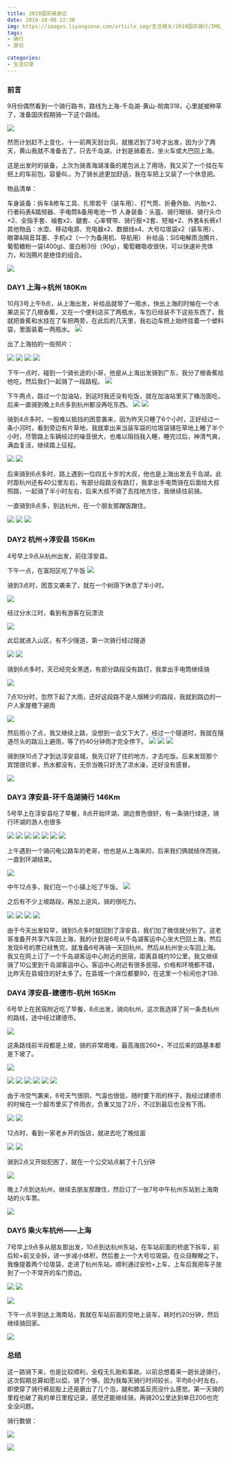 ```yaml
---
title: 2019国庆骑游记
date: 2019-10-08 22:30
img: https://images.liyangzone.com/article_img/生活相关/2019国庆骑行/IMG_20191005_150711.jpg
tags: 
- 骑行
- 游记

categories:
- 生活记录
---
```


### 前言

9月份偶然看到一个骑行路书，路线为上海-千岛湖-黄山-皖南318，心里就被种草了，准备国庆假期骑一下这个路线。

![](https://images.liyangzone.com/article_img/生活相关/2019国庆骑行/Screenshot_2019-09-14-16-31-57-103_im.xingzhe.jpg)

然而计划赶不上变化，十一前两天刮台风，就推迟到了3号才出发，因为少了两天，黄山我就不准备去了，只去千岛湖，计划是骑着去，坐火车或大巴回上海。


这是出发时的装备，上次为骑青海湖准备的尾包派上了用场，我又买了一个挂在车把上的车前包，容量6L，为了骑长途更加舒适，我在车把上又装了一个休息把。

物品清单：

车身装备：拆车&修车工具、扎带若干（装车用）、打气筒、折叠外胎、内胎×2、行者码表&踏频器、手电筒&备用电池一节
人身装备：头盔、骑行眼镜、骑行头巾×2、全指手套、袖套x2、腿套、心率臂带、骑行服×2套、短袖×2、外套&长裤x1
其他物品：水壶、移动电源、充电器x2、数据线x4、大号垃圾袋x2（装车用）、眼罩&隔音耳塞、手机x2（一个为备用机、导航用）
补给品：SIS电解质泡腾片、葡萄糖粉一袋(400g)、蛋白粉3份（90g），葡萄糖吸收很快，可以快速补充体力，和泡腾片是绝佳的组合。



![](https://images.liyangzone.com/article_img/生活相关/2019国庆骑行/IMG_20191004_085148_1.jpg)



### DAY1 上海→杭州 180Km

10月3号上午9点，从上海出发，补给品就带了一瓶水，快出上海的时候在一个水果店买了几根香蕉，又在一个便利店买了两瓶水，车包已经装不下这些东西了，我就把香蕉和水挂在了车把两旁，在此后的几天里，我右边车把上始终挂着一个塑料袋，里面装着一两瓶水。
![](https://images.liyangzone.com/article_img/生活相关/2019国庆骑行/IMG_20191003_114828_1.jpg)

出了上海拍的一些照片：

![](https://images.liyangzone.com/article_img/生活相关/2019国庆骑行/IMG_20191003_114846_1.jpg)
![](https://images.liyangzone.com/article_img/生活相关/2019国庆骑行/IMG_20191003_120634_1.jpg)
![](https://images.liyangzone.com/article_img/生活相关/2019国庆骑行/IMG_20191003_120641_1.jpg)
![](https://images.liyangzone.com/article_img/生活相关/2019国庆骑行/IMG_20191003_121529_1.jpg)


下午一点时，碰到一个骑长途的小哥，他是从上海出发骑到广东，我分了根香蕉给他吃，然后我们一起骑了一段路程。
![](https://images.liyangzone.com/article_img/生活相关/2019国庆骑行/IMG_20191003_130315.jpg)

下午两点，路过一个加油站，到这时我还没有吃饭，就在加油站里买了桶泡面吃，后来一直骑到晚上8点多到杭州都没再吃东西。
![](https://images.liyangzone.com/article_img/生活相关/2019国庆骑行/IMG_20191003_142029.jpg)
![](https://images.liyangzone.com/article_img/生活相关/2019国庆骑行/IMG_20191003_141916.jpg)

骑到4点多时，一股难以抵挡的困意袭来，因为昨天只睡了6个小时，正好经过一条小河时，看到旁边有片草地，我就拿出来当装车袋的垃圾袋铺在草地上睡了半个小时，尽管路上车辆经过的噪音很大，也难以阻挡我入睡，睡完过后，神清气爽，满血复活，继续踏上征程。

![](https://images.liyangzone.com/article_img/生活相关/2019国庆骑行/IMG_20191003_161613.jpg)
![](https://images.liyangzone.com/article_img/生活相关/2019国庆骑行/IMG_20191003_162308.jpg)

后来骑到6点多时，路上遇到一位四五十岁的大叔，他也是上海出发去千岛湖，此时距杭州还有40公里左右，有部分段路没有路灯，我拿出手电筒骑在后面给大叔照路，一起骑了半小时左右，后来大叔不骑了去找地方住，我继续往前骑。

一直骑到8点多，到达杭州，在一个朋友那蹭饭蹭住。

![](https://images.liyangzone.com/article_img/生活相关/2019国庆骑行/IMG_20191003_192908.jpg)
![](https://images.liyangzone.com/article_img/生活相关/2019国庆骑行/IMG_20191003_212325.jpg)
![](https://images.liyangzone.com/article_img/生活相关/2019国庆骑行/IMG_20191004_082601.jpg)

### DAY2 杭州→淳安县 156Km

4号早上9点从杭州出发，前往淳安县。

下午一点，在富阳区吃了午饭
![](https://images.liyangzone.com/article_img/生活相关/2019国庆骑行/IMG_20191004_130922.jpg)

骑到3点时，困意又袭来了，就在一个树荫下休息了半小时。

![](https://images.liyangzone.com/article_img/生活相关/2019国庆骑行/IMG_20191004_145625.jpg)

经过分水江时，看到有游客在玩漂流

![](https://images.liyangzone.com/article_img/生活相关/2019国庆骑行/IMG_20191004_162715_1.jpg)

此后就进入山区，有不少隧道，第一次骑行经过隧道

![](https://images.liyangzone.com/article_img/生活相关/2019国庆骑行/IMG_20191004_162949_1.jpg)
![](https://images.liyangzone.com/article_img/生活相关/2019国庆骑行/IMG_20191004_163013.jpg)

骑到6点多时，天已经完全黑透，有部分路段没有路灯，我拿出手电筒继续骑

![](https://images.liyangzone.com/article_img/生活相关/2019国庆骑行/IMG_20191004_184918.jpg)

7点10分时，忽然下起了大雨，还好这段路不是人烟稀少的路段，我就到路边的一户人家屋檐下避雨

![](https://images.liyangzone.com/article_img/生活相关/2019国庆骑行/IMG_20191004_191627.jpg)

然后雨小了点，我又继续上路，没想到一会又下大了，经过一个隧道时，我就在隧道尽头的路沿上避雨，等了约40分钟雨才完全停下。
![](https://images.liyangzone.com/article_img/生活相关/2019国庆骑行/IMG_20191004_193318.jpg)
![](https://images.liyangzone.com/article_img/生活相关/2019国庆骑行/IMG_20191004_193438_1.jpg)
![](https://images.liyangzone.com/article_img/生活相关/2019国庆骑行/IMG_20191004_193413.jpg)

骑到快10点了才到达淳安县城，我先订好了住的地方，才去吃饭。后来发现那个宾馆很坑爹，热水都没有，无奈当晚只好洗了凉水澡，还好没有感冒。

![](https://images.liyangzone.com/article_img/生活相关/2019国庆骑行/IMG_20191004_221104.jpg)


### DAY3 淳安县-环千岛湖骑行 146Km

5号早上在淳安县吃了早餐，8点开始环湖，湖边景色很好，有一条骑行绿道，骑行环湖的游人也很多

![](https://images.liyangzone.com/article_img/生活相关/2019国庆骑行/IMG_20191005_074914.jpg)
![](https://images.liyangzone.com/article_img/生活相关/2019国庆骑行/IMG_20191005_085022.jpg)
![](https://images.liyangzone.com/article_img/生活相关/2019国庆骑行/IMG_20191005_085024.jpg)
![](https://images.liyangzone.com/article_img/生活相关/2019国庆骑行/IMG_20191005_085302.jpg)
![](https://images.liyangzone.com/article_img/生活相关/2019国庆骑行/IMG_20191005_085414.jpg)
![](https://images.liyangzone.com/article_img/生活相关/2019国庆骑行/IMG_20191005_085421.jpg)
![](https://images.liyangzone.com/article_img/生活相关/2019国庆骑行/IMG_20191005_105608.jpg)

上午遇到一个骑闪电公路车的老哥，他也是从上海来的，后来我们俩就结伴而骑，一直到环湖结束。

![](https://images.liyangzone.com/article_img/生活相关/2019国庆骑行/mmexport1570459428543.jpg)


中午12点多，我们在一个小镇上吃了午饭。
![](https://images.liyangzone.com/article_img/生活相关/2019国庆骑行/IMG_20191005_122154.jpg)



之后有不少上坡路段，再加上逆风，骑的很吃力。

![](https://images.liyangzone.com/article_img/生活相关/2019国庆骑行/IMG_20191005_150711.jpg)
![](https://images.liyangzone.com/article_img/生活相关/2019国庆骑行/IMG_20191005_161543.jpg)
![](https://images.liyangzone.com/article_img/生活相关/2019国庆骑行/IMG_20191005_161546_1.jpg)
![](https://images.liyangzone.com/article_img/生活相关/2019国庆骑行/IMG_20191005_161548_1.jpg)

由于今天出发较早，骑到5点多时就回到了淳安县，我们加了微信就分别了。这老哥准备开共享汽车回上海，我的计划是6号从千岛湖客运中心坐大巴回上海，然后发现6号的票已经售完，就准备6号再骑一天回杭州，然后从杭州坐火车回上海。我又在网上订了一个千岛湖客运中心附近的民宿，距离县城约10公里，我又继续骑了10公里到千岛湖客运中心。客运中心附近有很多民宿，价格和环境都不错，比昨天在县城住的好太多了。在县城一个床位都要80，在这里一个标间也才138.

### DAY4 淳安县-建德市-杭州 165Km

6号早上在民宿附近吃了早餐，8点出发，骑向杭州，这次我选择了另一条去杭州的路线，途中经过建德市。

![](https://images.liyangzone.com/article_img/生活相关/2019国庆骑行/IMG_20191006_073931.jpg)

这条路线前半段都是上坡，骑的非常艰难，最高海拔260+，不过后来的路基本都是下坡了。

![](https://images.liyangzone.com/article_img/生活相关/2019国庆骑行/Screenshot_2019-10-09-17-38-30-519_im.xingzhe.png)


![](https://images.liyangzone.com/article_img/生活相关/2019国庆骑行/IMG_20191006_081457.jpg)
![](https://images.liyangzone.com/article_img/生活相关/2019国庆骑行/IMG_20191006_081502.jpg)
![](https://images.liyangzone.com/article_img/生活相关/2019国庆骑行/IMG_20191006_081510.jpg)
![](https://images.liyangzone.com/article_img/生活相关/2019国庆骑行/IMG_20191006_092600.jpg)
![](https://images.liyangzone.com/article_img/生活相关/2019国庆骑行/IMG_20191006_092604.jpg)
![](https://images.liyangzone.com/article_img/生活相关/2019国庆骑行/IMG_20191006_092952.jpg)



由于冷空气袭来，6号天气很阴，气温也很低，随时要下雨的样子，我经过建德市的时候在一个超市里买了件雨衣，负重又加了2斤，不过到最后也没有下雨。

![](https://images.liyangzone.com/article_img/生活相关/2019国庆骑行/IMG_20191006_102107.jpg)
![](https://images.liyangzone.com/article_img/生活相关/2019国庆骑行/IMG_20191006_102103.jpg)

12点时，看到一家老乡开的饭店，就进去吃了晚烩面

![](https://images.liyangzone.com/article_img/生活相关/2019国庆骑行/IMG_20191006_115905.jpg)
![](https://images.liyangzone.com/article_img/生活相关/2019国庆骑行/IMG_20191006_121128.jpg)

骑到2点又开始犯困了，就在一个公交站点躺了十几分钟

![](https://images.liyangzone.com/article_img/生活相关/2019国庆骑行/IMG_20191006_140059.jpg)

晚上7点到达杭州，继续去朋友那蹭住，然后订了一张7号中午杭州东站到上海南站的火车票。

![](https://images.liyangzone.com/article_img/生活相关/2019国庆骑行/IMG_20191006_181457.jpg)


### DAY5 乘火车杭州——上海

7号早上9点多从朋友那出发，10点到达杭州东站，在车站前面的桥底下拆车，前后轮+前叉全拆，进一步减小体积，然后套上一个大号垃圾袋。在众目睽睽之下，我像提着两个垃圾袋，走进了杭州东站。顺利通过安检+上车，上车后我把车子放到了一个不常开的车门旁边。

![](https://images.liyangzone.com/article_img/生活相关/2019国庆骑行/IMG_20191007_103219_1.jpg)
![](https://images.liyangzone.com/article_img/生活相关/2019国庆骑行/IMG_20191007_103605.jpg)

![](https://images.liyangzone.com/article_img/生活相关/2019国庆骑行/IMG_20191007_114014.jpg)

下午一点半到达上海南站，我就在车站前面的空地上装车，耗时约20分钟，然后继续骑回家。

![](https://images.liyangzone.com/article_img/生活相关/2019国庆骑行/IMG_20191007_140337.jpg)

### 总结

这一路骑下来，也是比较顺利，全程无扎胎和事故。以前总想着来一趟长途骑行，这次假期总算如愿以偿，骑了个够。因为我每天骑行时间较长，平均8小时左右，即使穿了骑行裤屁股上还是磨出了几个泡，腿和膝盖反而没什么感觉。第一天骑的里程也破了我的单日里程记录，感觉还能继续骑，再骑20公里达到单日200也完全没问题。

骑行数据：

![](https://images.liyangzone.com/article_img/生活相关/2019国庆骑行/20191009_215500.jpg)

![](https://images.liyangzone.com/article_img/生活相关/2019国庆骑行/20191009_215433.jpg)









